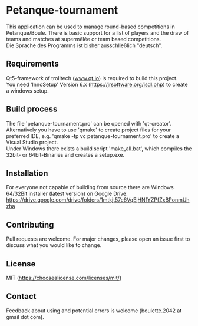 # Petanque-tournament
This application can be used to manage round-based competitions in Petanque/Boule. There is basic support for a list of players and the draw of teams and matches at supermêlée or team based competitions.<br>
Die Sprache des Programms ist bisher ausschließlich "deutsch".

## Requirements
Qt5-framework of trolltech (www.qt.io) is required to build this project.<br>
You need 'InnoSetup' Version 6.x (https://jrsoftware.org/isdl.php) to create a windows setup.

## Build process
The file 'petanque-tournament.pro' can be opened with 'qt-creator'.<br>
Alternatively you have to use 'qmake' to create project files for your preferred IDE, e.g. 'qmake -tp vc petanque-tournament.pro' to create a Visual Studio project.<br>
Under Windows there exists a build script 'make_all.bat', which compiles the 32bit- or 64bit-Binaries and creates a setup.exe.

## Installation
For everyone not capable of building from source there are Windows 64/32Bit installer (latest version) on Google Drive:<br>
  https://drive.google.com/drive/folders/1mtkjt57c6VqEjHNfYZPfZxBPonmUhzha

## Contributing
Pull requests are welcome. For major changes, please open an issue first to discuss what you would like to change.

## License
MIT (https://choosealicense.com/licenses/mit/)

## Contact
Feedback about using and potential errors is welcome (boulette.2042 at gmail dot com).


